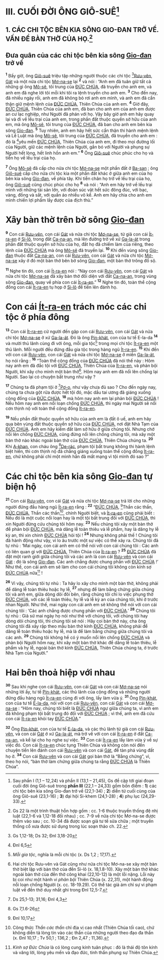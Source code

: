 # III. CUỐI ĐỜI ÔNG GIÔ-SUÊ[^1-6dcc5ae3-190e-4cab-9c23-2a89bbd5ccca]

## 1. CÁC CHI TỘC BÊN KIA SÔNG GIO-ĐAN TRỞ VỀ. VẤN ĐỀ BÀN THỜ CỦA HỌ.[^2-6dcc5ae3-190e-4cab-9c23-2a89bbd5ccca]

## Đưa quân của các chi tộc bên kia sông [Gio-đan]() trở về
<sup><b>1</b></sup> Bấy giờ, ông [Giô-suê]() triệu tập những người thuộc các chi tộc [^1@-6dcc5ae3-190e-4cab-9c23-2a89bbd5ccca][Rưu-vên](), [Gát]() và một nửa chi tộc [Mơ-na-se]() lại <sup><b>2</b></sup> và nói : “Anh em đã tuân giữ tất cả những gì ông [Mô-sê](), tôi trung của [ĐỨC CHÚA](), đã truyền cho anh em, và anh em đã nghe lời tôi mỗi khi tôi ra lệnh truyền cho anh em. <sup><b>3</b></sup> Cho đến nay, đã nhiều ngày rồi, anh em đã không bỏ rơi anh em mình, và anh em đã cẩn thận giữ mệnh lệnh của [ĐỨC CHÚA](), Thiên Chúa của anh em. <sup><b>4</b></sup> Giờ đây, [ĐỨC CHÚA](), Thiên Chúa của anh em, đã ban cho anh em của anh em được an cư lạc nghiệp, như Người đã phán với họ. Vậy bây giờ anh em hãy quay lại và đi về lều trại của anh em, trong phần đất thuộc quyền sở hữu của anh em, mà ông [Mô-sê](), tôi trung của [ĐỨC CHÚA](), đã ban cho anh em bên kia sông [Gio-đan](). <sup><b>5</b></sup> Tuy nhiên, anh em hãy hết sức cẩn thận thi hành mệnh lệnh và Lề Luật mà ông [Mô-sê](), tôi trung của [ĐỨC CHÚA](), đã truyền cho anh em : đó là [^2@-6dcc5ae3-190e-4cab-9c23-2a89bbd5ccca]yêu mến [ĐỨC CHÚA](), Thiên Chúa của anh em, đi theo mọi đường lối của Người, giữ các mệnh lệnh của Người, gắn bó với Người và phụng sự Người hết lòng, hết linh hồn anh em.” <sup><b>6</b></sup> Ông [Giô-suê]() chúc phúc cho họ và tiễn họ về lều trại của họ.

<sup><b>7</b></sup> Ông [Mô-sê]() đã cấp cho nửa chi tộc [Mơ-na-se]() một phần đất ở [Ba-san]() ; ông [Giô-suê]() cấp cho nửa chi tộc kia một phần đất khác ở giữa anh em của họ bên kia sông [Gio-đan](), về phía tây. Khi tiễn chân họ trở về lều trại của họ, ông [Giô-suê]() cũng chúc phúc cho họ <sup><b>8</b></sup> và nói : “Anh em hãy trở về lều trại mình với những tài sản lớn, với đoàn súc vật hết sức đông đúc, với bạc, vàng, đồng và sắt, với quần áo nhiều vô kể. Anh em hãy chia cho anh em mình chiến lợi phẩm lấy được của địch thù.”

# Xây bàn thờ trên bờ sông [Gio-đan]()
<sup><b>9</b></sup> Con cái [Rưu-vên](), con cái [Gát]() và nửa chi tộc [Mơ-na-se](), từ giã con cái [Ít-ra-en]() ở [Si-lô](), trong đất [Ca-na-an](), mà lên đường trở về xứ [Ga-la-át]() trong phần đất thuộc quyền sở hữu của họ, đất họ đã chiếm làm của riêng, theo lệnh của [ĐỨC CHÚA]() mà ông [Mô-sê]() đã truyền lại. <sup><b>10</b></sup> Khi đến vùng sông [Gio-đan]() thuộc đất [Ca-na-an](), con cái [Rưu-vên](), con cái [Gát]() và nửa chi tộc [Mơ-na-se]() xây ở đó một bàn thờ bên bờ sông [Gio-đan](), một bàn thờ trông đồ sộ.

<sup><b>11</b></sup> Nghe tin đó, con cái [Ít-ra-en]() nói : “Này con cái [Rưu-vên](), con cái [Gát]() và nửa chi tộc [Mơ-na-se]() đã xây bàn thờ đối diện với đất [Ca-na-an](), trong vùng sông [Gio-đan](), quay về phía con cái [Ít-ra-en]().” <sup><b>12</b></sup> Nghe tin đó, toàn thể cộng đồng con cái [Ít-ra-en]() tụ họp ở [Si-lô]() để tiến lên đánh họ.

# Con cái [Ít-ra-en]() trách móc các chi tộc ở phía đông
<sup><b>13</b></sup> Con cái [Ít-ra-en]() cử người đến gặp con cái [Rưu-vên](), con cái [Gát]() và nửa chi tộc [Mơ-na-se]() ở xứ [Ga-la-át](). Đó là ông [Pin-khát](), con của tư tế E-la-da <sup><b>14</b></sup> và mười thủ lãnh cùng đi với ông, mỗi gia tộc[^3-6dcc5ae3-190e-4cab-9c23-2a89bbd5ccca] trong mọi chi tộc [Ít-ra-en]() một thủ lãnh. Mỗi người đều đứng đầu gia tộc trong hàng ngũ [Ít-ra-en](). <sup><b>15</b></sup> Khi đến với con cái [Rưu-vên](), con cái [Gát]() và nửa chi tộc [Mơ-na-se]() ở miền [Ga-la-át](), họ nói rằng : <sup><b>16</b></sup> “Toàn thể cộng đồng của [ĐỨC CHÚA]() đã nói thế này : Hôm nay anh em đã đắc tội với [ĐỨC CHÚA](), Thiên Chúa của [Ít-ra-en](), và phản bội Người, khi xây cho mình một bàn thờ[^4-6dcc5ae3-190e-4cab-9c23-2a89bbd5ccca]. Hôm nay anh em đã nổi lên chống lại Người. Sao lại có chuyện bất trung như vậy ?

<sup><b>17</b></sup> Chúng ta đã phạm tội ở [^3@-6dcc5ae3-190e-4cab-9c23-2a89bbd5ccca][Pơ-o](), như vậy chưa đủ sao ? Cho đến ngày nay, chúng ta chưa gột rửa được hết tội đó, mặc dầu tai ương đã giáng xuống cộng đồng của [ĐỨC CHÚA](), <sup><b>18</b></sup> mà hôm nay anh em lại phản bội [ĐỨC CHÚA]() ! Nếu hôm nay anh em nổi loạn chống [ĐỨC CHÚA](), thì ngày mai Người sẽ nổi cơn thịnh nộ với toàn thể cộng đồng [Ít-ra-en]().

<sup><b>19</b></sup> Nếu phần đất thuộc quyền sở hữu của anh em là đất ô uế, anh em hãy qua bên vùng đất thuộc quyền sở hữu của [ĐỨC CHÚA](), nơi đặt Nhà Tạm của [ĐỨC CHÚA](). Anh em hãy kiếm đất làm sở hữu ở giữa chúng tôi. Nhưng chớ nổi lên chống [ĐỨC CHÚA](), cũng đừng nổi lên chống chúng tôi, mà xây một bàn thờ nào khác ngoài bàn thờ của [ĐỨC CHÚA](), Thiên Chúa chúng ta. <sup><b>20</b></sup> Khi [A-khan](), con cháu ông [^4@-6dcc5ae3-190e-4cab-9c23-2a89bbd5ccca][De-rác](), phạm tội bất trung không thi hành lệnh biệt hiến, thì cơn thịnh nộ đã chẳng giáng xuống toàn thể cộng đồng [Ít-ra-en](), chứ không phải chỉ một mình hắn đã mất mạng vì tội mình đó sao ?”

# Các chi tộc bên kia sông [Gio-đan]() tự biện hộ
<sup><b>21</b></sup> Con cái [Rưu-vên](), con cái [Gát]() và nửa chi tộc [Mơ-na-se]() trả lời cho những người đứng đầu hàng ngũ [Ít-ra-en]() rằng : <sup><b>22</b></sup> “[ĐỨC CHÚA](), [^5@-6dcc5ae3-190e-4cab-9c23-2a89bbd5ccca]Thần các thần, [ĐỨC CHÚA](), Thần các thần[^5-6dcc5ae3-190e-4cab-9c23-2a89bbd5ccca], chính Người biết, và [Ít-ra-en]() cũng phải biết : Nếu đó là một cuộc nổi loạn hay là một tội bất trung đối với [ĐỨC CHÚA](), thì xin Người đừng cứu chúng tôi hôm nay. <sup><b>23</b></sup> Nếu chúng tôi xây một bàn thờ để phản bội [ĐỨC CHÚA](), mà dâng lễ toàn thiêu và lễ phẩm, hay là dâng hy lễ kỳ an, thì xin chính [ĐỨC CHÚA]() hỏi tội ! <sup><b>24</b></sup> Nhưng không phải thế ! Chúng tôi đã hành động như vậy, vì lo âu trước một sự việc có thể xảy ra. Chúng tôi đã tự nhủ : ‘Mai ngày, con cái anh em có thể nói với con cái chúng tôi : Các anh có liên quan gì với [ĐỨC CHÚA](), Thiên Chúa của [Ít-ra-en]() ? <sup><b>25</b></sup> [ĐỨC CHÚA]() đã đặt một ranh giới giữa chúng tôi và các anh là con cái [Rưu-vên]() và con cái [Gát]() : đó là sông [Gio-đan](). Các anh chẳng được chung phần với [ĐỨC CHÚA]() !’ Như thế, con cái anh em sẽ làm cho con cái chúng tôi không còn kính sợ [ĐỨC CHÚA]() nữa[^6-6dcc5ae3-190e-4cab-9c23-2a89bbd5ccca] !

<sup><b>26</b></sup> Vì vậy, chúng tôi tự nhủ : Ta hãy lo xây cho mình một bàn thờ, không phải để dâng lễ toàn thiêu hoặc hy lễ, <sup><b>27</b></sup> nhưng để làm bằng chứng giữa chúng tôi và anh em, giữa dòng dõi đôi bên, rằng chúng tôi chỉ lo việc phụng thờ [ĐỨC CHÚA](), với các lễ toàn thiêu, hy lễ và lễ kỳ an của chúng tôi, khi ở trước nhan Người. Như thế, mai ngày con cái anh em sẽ không thể nói với con cái chúng tôi : ‘Các anh chẳng được chung phần với [ĐỨC CHÚA]().’ <sup><b>28</b></sup> Chúng tôi tự nhủ : Giả sử mai ngày họ nói như thế với chúng tôi, với chúng tôi hay dòng dõi chúng tôi, thì chúng tôi sẽ nói : Hãy coi bàn thờ này, cha ông chúng tôi đã xây rập theo mẫu bàn thờ kính [ĐỨC CHÚA](), không phải để dâng lễ toàn thiêu hoặc hy lễ, mà là để làm bằng chứng giữa chúng tôi và các anh. <sup><b>29</b></sup> Chúng tôi không hề có ý muốn nổi lên chống [ĐỨC CHÚA]() và phản bội Người hôm nay, khi xây một bàn thờ khác để dâng lễ toàn thiêu, lễ phẩm và hy lễ, ngoài bàn thờ kính [ĐỨC CHÚA](), Thiên Chúa chúng ta, ở trước Nhà Tạm của Người.”

# Hai bên thoả hiệp với nhau
<sup><b>30</b></sup> Sau khi nghe con cái [Rưu-vên](), con cái [Gát]() và con cái [Mơ-na-se]() nói những lời ấy, tư tế [Pin-khát](), các thủ lãnh của cộng đồng và những người đứng đầu hàng ngũ [Ít-ra-en]() cùng đi với ông, lấy làm vừa ý. <sup><b>31</b></sup> Ông [Pin-khát](), con của tư tế [E-la-da](), nói với con cái [Rưu-vên](), con cái [Gát]() và con cái [Mơ-na-se]() : “Hôm nay, chúng tôi biết là [ĐỨC CHÚA]() ngự giữa chúng ta, vì anh em đã không phạm tội bất trung đó đối với [ĐỨC CHÚA]() ; vì thế, anh em đã cứu con cái [Ít-ra-en]() khỏi tay [ĐỨC CHÚA]().”

<sup><b>32</b></sup> Ông [Pin-khát](), con của tư tế [E-la-da](), và các thủ lãnh từ giã con cái [Rưu-vên](), và con cái [Gát]() ở xứ [Ga-la-át](), mà trở về với con cái [Ít-ra-en]() ở đất [Ca-na-an](), và kể lại cho họ nghe sự việc. <sup><b>33</b></sup> Con cái [Ít-ra-en]() lấy làm vừa ý về sự việc đó. Con cái [Ít-ra-en]() chúc tụng Thiên Chúa và không còn nói đến chuyện tiến lên đánh con cái [Rưu-vên]() và con cái [Gát](), để tàn phá vùng đất họ ở. <sup><b>34</b></sup> Con cái [Rưu-vên]() và con cái [Gát]() gọi bàn thờ là “Bằng chứng”, vì, theo họ nói, “bàn thờ làm chứng giữa chúng ta rằng [ĐỨC CHÚA]() là Thiên Chúa”.

[^1-6dcc5ae3-190e-4cab-9c23-2a89bbd5ccca]: Sau phần I (1,1 – 12,24) và phần II (13,1 – 21,45), Gs đề cập tới giai đoạn cuối đời ông Giô-suê trong **phần III** (22,1 – 24,33) gồm bốn điểm : **1**) các chi tộc bên kia sông Gio-đan trở về (22,1-34) ; **2**) diễn từ cuối cùng của ông Giô-suê (23,1-16) ; **3**) đại hội Si-khem (24,1-28) ; **4**) phụ lục (24,29-33).
[^2-6dcc5ae3-190e-4cab-9c23-2a89bbd5ccca]: Gs 22 là một trình thuật hỗn hợp gồm : cc. 1-6 thuộc truyền thống đệ nhị luật (22,1-6 và 1,12-18 đối nhau) ; cc. 7-9 về nửa chi tộc Mơ-na-se được thêm vào sau ; cc. 10-34 đã được soạn giả tư tế sửa chữa ; một truyền thống cổ xưa được sử dụng trong lúc soạn thảo ch. 22.
[^3-6dcc5ae3-190e-4cab-9c23-2a89bbd5ccca]: *Mỗi gia tộc*, nghĩa là mỗi chi tộc (x. Ds 1,2 ; 17,17).
[^4-6dcc5ae3-190e-4cab-9c23-2a89bbd5ccca]: Hai chi tộc Rưu-vên và Gát cũng như nửa chi tộc Mơ-na-se xây một bàn thờ biệt lập với bàn thờ của đền Si-lô (x. 18,1.8-10). Xây một bàn thờ khác ngoài bàn thờ của đền thờ công khai (22,10-12) là một lỗi nặng. Lỗi này bị coi như một hành vi *phản bội* Thiên Chúa (x. 22,31), một hành động nổi loạn chống Người (x. cc. 18-19.29). Có thể tác giả ám chỉ sự vi phạm luật về đền thờ duy nhất ghi trong Đnl 12,5-7.
[^5-6dcc5ae3-190e-4cab-9c23-2a89bbd5ccca]: Công thức *Thần các thần* chỉ địa vị cao nhất (Thiên Chúa tối cao), chứ không diễn tả lòng tin vào các thần của những người theo đạo đa thần (x. Đnl 10,17 ; Tv 50,1 ; 136,2 ; Đn 2,47 ; 11,36).
[^6-6dcc5ae3-190e-4cab-9c23-2a89bbd5ccca]: *Kính sợ Đức Chúa* là có lòng cung kính tuân phục : đó là thái độ tôn kính và vâng lời, lòng yêu mến và đạo đức, tinh thần phụng sự Thiên Chúa.
[^1@-6dcc5ae3-190e-4cab-9c23-2a89bbd5ccca]: Gs 1,12-18; Ds 32; Đnl 3,18-20
[^2@-6dcc5ae3-190e-4cab-9c23-2a89bbd5ccca]: Đnl 6,5
[^3@-6dcc5ae3-190e-4cab-9c23-2a89bbd5ccca]: Ds 25,1-13; 31,16; Đnl 4,3
[^4@-6dcc5ae3-190e-4cab-9c23-2a89bbd5ccca]: Gs 7,1.6-26
[^5@-6dcc5ae3-190e-4cab-9c23-2a89bbd5ccca]: Đnl 10,17